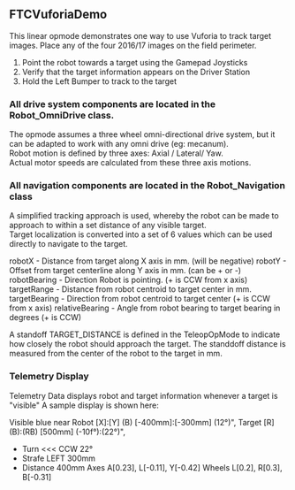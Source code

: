 ## FTCVuforiaDemo

This linear opmode demonstrates one way to use Vuforia to track target images.
Place any of the four 2016/17 images on the field perimeter. 

1) Point the robot towards a target using the Gamepad Joysticks
2) Verify that the target information appears on the Driver Station
3) Hold the Left Bumper to track to the target
 
### All drive system components are located in the Robot_OmniDrive class.

The opmode assumes a three wheel omni-directional drive system, but it can be adapted to work with any omni drive (eg: mecanum).  
Robot motion is defined by three axes: Axial / Lateral/ Yaw.  
Actual motor speeds are calculated from these three axis motions.

### All navigation components are located in the Robot_Navigation class
 
A simplified tracking approach is used, whereby the robot can be made to approach to within a set distance of any visible target.  
Target localization is converted into a set of 6 values which can be used directly to navigate to the target.
  
robotX - Distance from target along X axis in mm. (will be negative)
robotY - Offset from target centerline along Y axis in mm. (can be + or -)
robotBearing - Direction Robot is pointing. (+ is CCW from x axis)
targetRange - Distance from robot centroid to target center in mm.
targetBearing - Direction from robot centroid to target center (+ is CCW from x axis)
relativeBearing - Angle from robot bearing to target bearing in degrees (+ is CCW)

A standoff TARGET_DISTANCE is defined in the TeleopOpMode to indicate how closely the robot should approach the target. 
The standdoff distance is measured from the center of the robot to the target in mm.

### Telemetry Display

Telemetry Data displays robot and target information whenever a target is "visible"
A sample display is shown here:

Visible     blue near
Robot       [X]:[Y] (B) [-400mm]:[-300mm] (12°)",
Target      [R] (B):(RB) [500mm] (-10f°):(22°)",
- Turn      <<< CCW 22°
- Strafe    LEFT 300mm
- Distance  400mm
Axes        A[0.23], L[-0.11], Y[-0.42]
Wheels      L[0.2], R[0.3], B[-0.31]

 
 




